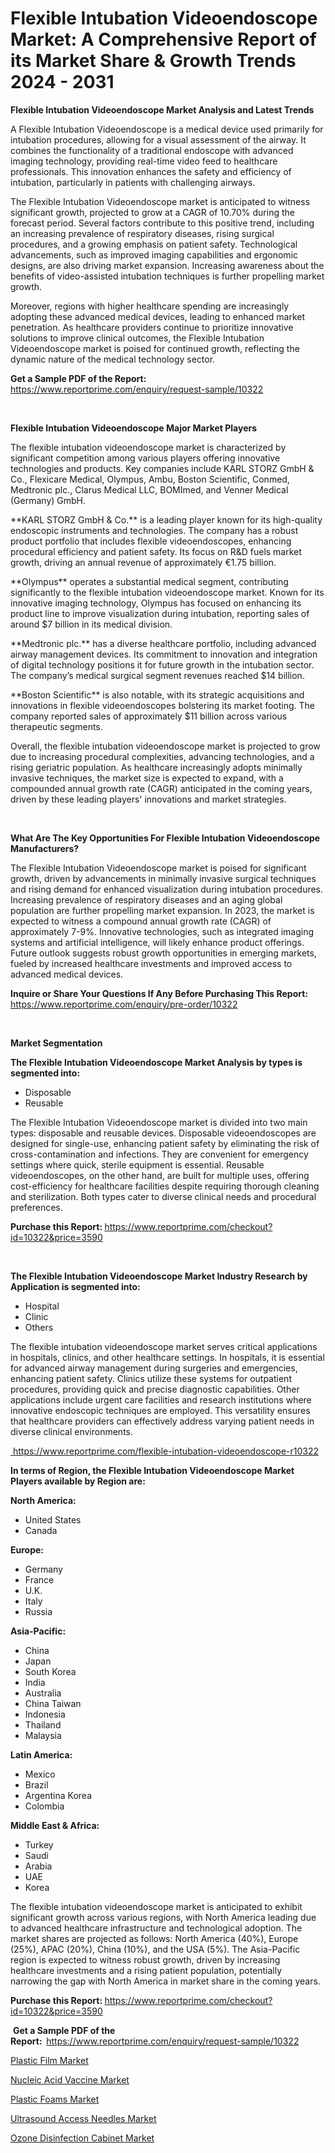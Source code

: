 <p><h1>Flexible Intubation Videoendoscope Market: A Comprehensive Report of its Market Share & Growth Trends 2024 - 2031</h1></p><p><strong>Flexible Intubation Videoendoscope Market Analysis and Latest Trends</strong></p>
<p><p>A Flexible Intubation Videoendoscope is a medical device used primarily for intubation procedures, allowing for a visual assessment of the airway. It combines the functionality of a traditional endoscope with advanced imaging technology, providing real-time video feed to healthcare professionals. This innovation enhances the safety and efficiency of intubation, particularly in patients with challenging airways.</p><p>The Flexible Intubation Videoendoscope market is anticipated to witness significant growth, projected to grow at a CAGR of 10.70% during the forecast period. Several factors contribute to this positive trend, including an increasing prevalence of respiratory diseases, rising surgical procedures, and a growing emphasis on patient safety. Technological advancements, such as improved imaging capabilities and ergonomic designs, are also driving market expansion. Increasing awareness about the benefits of video-assisted intubation techniques is further propelling market growth.</p><p>Moreover, regions with higher healthcare spending are increasingly adopting these advanced medical devices, leading to enhanced market penetration. As healthcare providers continue to prioritize innovative solutions to improve clinical outcomes, the Flexible Intubation Videoendoscope market is poised for continued growth, reflecting the dynamic nature of the medical technology sector.</p></p>
<p><strong>Get a Sample PDF of the Report:&nbsp;</strong> <a href="https://www.reportprime.com/enquiry/request-sample/10322?utm_campaign=102&utm_medium=2&utm_source=Github&utm_content=ia&utm_term=16112024&utm_id=flexible-intubation-videoendoscope">https://www.reportprime.com/enquiry/request-sample/10322</a></p>
<p>&nbsp;</p>
<p><strong>Flexible Intubation Videoendoscope Major Market Players</strong></p>
<p><p>The flexible intubation videoendoscope market is characterized by significant competition among various players offering innovative technologies and products. Key companies include KARL STORZ GmbH & Co., Flexicare Medical, Olympus, Ambu, Boston Scientific, Conmed, Medtronic plc., Clarus Medical LLC, BOMImed, and Venner Medical (Germany) GmbH.</p><p>**KARL STORZ GmbH & Co.** is a leading player known for its high-quality endoscopic instruments and technologies. The company has a robust product portfolio that includes flexible videoendoscopes, enhancing procedural efficiency and patient safety. Its focus on R&D fuels market growth, driving an annual revenue of approximately €1.75 billion.</p><p>**Olympus** operates a substantial medical segment, contributing significantly to the flexible intubation videoendoscope market. Known for its innovative imaging technology, Olympus has focused on enhancing its product line to improve visualization during intubation, reporting sales of around $7 billion in its medical division.</p><p>**Medtronic plc.** has a diverse healthcare portfolio, including advanced airway management devices. Its commitment to innovation and integration of digital technology positions it for future growth in the intubation sector. The company’s medical surgical segment revenues reached $14 billion.</p><p>**Boston Scientific** is also notable, with its strategic acquisitions and innovations in flexible videoendoscopes bolstering its market footing. The company reported sales of approximately $11 billion across various therapeutic segments.</p><p>Overall, the flexible intubation videoendoscope market is projected to grow due to increasing procedural complexities, advancing technologies, and a rising geriatric population. As healthcare increasingly adopts minimally invasive techniques, the market size is expected to expand, with a compounded annual growth rate (CAGR) anticipated in the coming years, driven by these leading players' innovations and market strategies.</p></p>
<p>&nbsp;</p>
<p><strong>What Are The Key Opportunities For Flexible Intubation Videoendoscope Manufacturers?</strong></p>
<p><p>The Flexible Intubation Videoendoscope market is poised for significant growth, driven by advancements in minimally invasive surgical techniques and rising demand for enhanced visualization during intubation procedures. Increasing prevalence of respiratory diseases and an aging global population are further propelling market expansion. In 2023, the market is expected to witness a compound annual growth rate (CAGR) of approximately 7-9%. Innovative technologies, such as integrated imaging systems and artificial intelligence, will likely enhance product offerings. Future outlook suggests robust growth opportunities in emerging markets, fueled by increased healthcare investments and improved access to advanced medical devices.</p></p>
<p><strong>Inquire or Share Your Questions If Any Before Purchasing This Report:</strong> <a href="https://www.reportprime.com/enquiry/pre-order/10322?utm_campaign=102&utm_medium=2&utm_source=Github&utm_content=ia&utm_term=16112024&utm_id=flexible-intubation-videoendoscope">https://www.reportprime.com/enquiry/pre-order/10322</a></p>
<p>&nbsp;</p>
<p><strong>Market Segmentation</strong></p>
<p><strong>The Flexible Intubation Videoendoscope Market Analysis by types is segmented into:</strong></p>
<p><ul><li>Disposable</li><li>Reusable</li></ul></p>
<p><p>The Flexible Intubation Videoendoscope market is divided into two main types: disposable and reusable devices. Disposable videoendoscopes are designed for single-use, enhancing patient safety by eliminating the risk of cross-contamination and infections. They are convenient for emergency settings where quick, sterile equipment is essential. Reusable videoendoscopes, on the other hand, are built for multiple uses, offering cost-efficiency for healthcare facilities despite requiring thorough cleaning and sterilization. Both types cater to diverse clinical needs and procedural preferences.</p></p>
<p><strong>Purchase this Report:&nbsp;</strong><a href="https://www.reportprime.com/checkout?id=10322&price=3590&utm_campaign=102&utm_medium=2&utm_source=Github&utm_content=ia&utm_term=16112024&utm_id=flexible-intubation-videoendoscope">https://www.reportprime.com/checkout?id=10322&price=3590</a></p>
<p>&nbsp;</p>
<p><strong>The Flexible Intubation Videoendoscope Market Industry Research by Application is segmented into:</strong></p>
<p><ul><li>Hospital</li><li>Clinic</li><li>Others</li></ul></p>
<p><p>The flexible intubation videoendoscope market serves critical applications in hospitals, clinics, and other healthcare settings. In hospitals, it is essential for advanced airway management during surgeries and emergencies, enhancing patient safety. Clinics utilize these systems for outpatient procedures, providing quick and precise diagnostic capabilities. Other applications include urgent care facilities and research institutions where innovative endoscopic techniques are employed. This versatility ensures that healthcare providers can effectively address varying patient needs in diverse clinical environments.</p></p>
<p><a href="https://www.reportprime.com/flexible-intubation-videoendoscope-r10322?utm_campaign=102&utm_medium=2&utm_source=Github&utm_content=ia&utm_term=16112024&utm_id=flexible-intubation-videoendoscope">&nbsp;https://www.reportprime.com/flexible-intubation-videoendoscope-r10322</a></p>
<p><strong>In terms of Region, the Flexible Intubation Videoendoscope Market Players available by Region are:</strong></p>
<p>
    <p> <strong> North America: </strong>
        <ul>
            <li>United States</li>
            <li>Canada</li>
        </ul>
        </p> 
    <p> <strong> Europe: </strong>
        <ul>
            <li>Germany</li>
            <li>France</li>
            <li>U.K.</li>
            <li>Italy</li>
            <li>Russia</li>
        </ul>
        </p> 
    <p> <strong> Asia-Pacific: </strong>
        <ul>
            <li>China</li>
            <li>Japan</li>
            <li>South Korea</li>
            <li>India</li>
            <li>Australia</li>
            <li>China Taiwan</li>
            <li>Indonesia</li>
            <li>Thailand</li>
            <li>Malaysia</li>
        </ul>
        </p> 
    <p> <strong> Latin America: </strong>
        <ul>
            <li>Mexico</li>
            <li>Brazil</li>
            <li>Argentina Korea</li>
            <li>Colombia</li>
        </ul>
        </p> 
    <p> <strong> Middle East & Africa: </strong>
        <ul>
            <li>Turkey</li>
            <li>Saudi</li>
            <li>Arabia</li>
            <li>UAE</li>
            <li>Korea</li>
        </ul>
    </p>
    </p>
<p><p>The flexible intubation videoendoscope market is anticipated to exhibit significant growth across various regions, with North America leading due to advanced healthcare infrastructure and technological adoption. The market shares are projected as follows: North America (40%), Europe (25%), APAC (20%), China (10%), and the USA (5%). The Asia-Pacific region is expected to witness robust growth, driven by increasing healthcare investments and a rising patient population, potentially narrowing the gap with North America in market share in the coming years.</p></p>
<p><strong>Purchase this Report: </strong><a href="https://www.reportprime.com/checkout?id=10322&price=3590&utm_campaign=102&utm_medium=2&utm_source=Github&utm_content=ia&utm_term=16112024&utm_id=flexible-intubation-videoendoscope">https://www.reportprime.com/checkout?id=10322&price=3590</a></p>
<p>&nbsp;<strong>Get a Sample PDF of the Report:&nbsp;&nbsp;</strong><a href="https://www.reportprime.com/enquiry/request-sample/10322?utm_campaign=102&utm_medium=2&utm_source=Github&utm_content=ia&utm_term=16112024&utm_id=flexible-intubation-videoendoscope">https://www.reportprime.com/enquiry/request-sample/10322</a></p>
<p><strong></strong></p>
<p><p><a href="https://www.linkedin.com/pulse/global-plastic-film-nexus-sector-confluences-regional-catalysts-hdiyf?utm_campaign=102&utm_medium=2&utm_source=Github&utm_content=ia&utm_term=16112024&utm_id=flexible-intubation-videoendoscope">Plastic Film Market</a></p><p><a href="https://issuu.com/reportprime-2/docs/nucleic-acid-vaccine-market-size-20_97ea3b99dddfcb?utm_campaign=102&utm_medium=2&utm_source=Github&utm_content=ia&utm_term=16112024&utm_id=flexible-intubation-videoendoscope">Nucleic Acid Vaccine Market</a></p><p><a href="https://www.linkedin.com/pulse/plastic-foams-market-outlook-current-assessment-future-projections-hpywf?utm_campaign=102&utm_medium=2&utm_source=Github&utm_content=ia&utm_term=16112024&utm_id=flexible-intubation-videoendoscope">Plastic Foams Market</a></p><p><a href="https://github.com/NargisHussain75/Market-Research-Report-List-1/blob/main/ultrasound-access-needles-market.md?utm_campaign=102&utm_medium=2&utm_source=Github&utm_content=ia&utm_term=16112024&utm_id=flexible-intubation-videoendoscope">Ultrasound Access Needles Market</a></p><p><a href="https://issuu.com/reportprime-2/docs/ozone-disinfection-cabinet-market-s_8f2366da32a99b?utm_campaign=102&utm_medium=2&utm_source=Github&utm_content=ia&utm_term=16112024&utm_id=flexible-intubation-videoendoscope">Ozone Disinfection Cabinet Market</a></p></p>